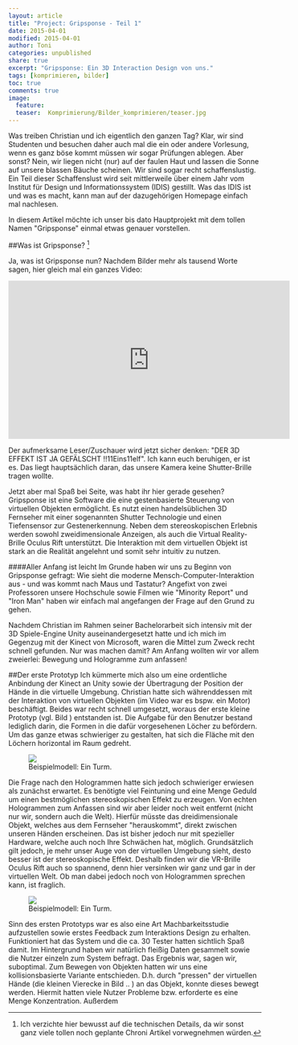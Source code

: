 ```yaml
---
layout: article
title: "Project: Gripsponse - Teil 1"
date: 2015-04-01
modified: 2015-04-01
author: Toni
categories: unpublished
share: true
excerpt: "Gripsponse: Ein 3D Interaction Design von uns."
tags: [komprimieren, bilder]
toc: true
comments: true
image:
  feature: 
  teaser:  Komprimierung/Bilder_komprimieren/teaser.jpg
---
```


Was treiben Christian und ich eigentlich den ganzen Tag? Klar, wir sind Studenten und besuchen daher auch mal die ein oder andere Vorlesung, wenn es ganz böse kommt müssen wir sogar Prüfungen ablegen. Aber sonst? Nein, wir liegen nicht (nur) auf der faulen Haut und lassen die Sonne auf unsere blassen Bäuche scheinen. Wir sind sogar recht schaffenslustig. Ein Teil dieser Schaffenslust wird seit mittlerweile über einem Jahr vom Institut für Design und Informationssystem (IDIS) gestillt. Was das IDIS ist und was es macht, kann man auf der dazugehörigen Homepage einfach mal nachlesen. 

In diesem Artikel möchte ich unser bis dato Hauptprojekt mit dem tollen Namen "Gripsponse" einmal etwas genauer vorstellen. 

##Was ist Gripsponse? [^1]

Ja, was ist Gripsponse nun? Nachdem Bilder mehr als tausend Worte sagen, hier gleich mal ein ganzes Video:

<iframe width="560" height="315" src="https://www.youtube.com/embed/4YlQ7xFUFmA" frameborder="0" allowfullscreen></iframe>

Der aufmerksame Leser/Zuschauer wird jetzt sicher denken: "DER 3D EFFEKT IST JA GEFÄLSCHT !!11Eins11elf". Ich kann euch beruhigen, er ist es. Das liegt hauptsächlich daran, das unsere Kamera keine Shutter-Brille tragen wollte. 

Jetzt aber mal Spaß bei Seite, was habt ihr hier gerade gesehen? Gripsponse ist eine Software die eine gestenbasierte Steuerung von virtuellen Objekten ermöglicht. Es nutzt einen handelsüblichen 3D Fernseher mit einer sogenannten Shutter Technologie und einen Tiefensensor zur Gestenerkennung. Neben dem stereoskopischen Erlebnis werden sowohl zweidimensionale Anzeigen, als auch die Virtual Reality-Brille Oculus Rift unterstützt. Die Interaktion mit dem virtuellen Objekt ist stark an die Realität angelehnt und somit sehr intuitiv zu nutzen.

####Aller Anfang ist leicht
Im Grunde haben wir uns zu Beginn von Gripsponse gefragt: Wie sieht die moderne Mensch-Computer-Interaktion aus - und was kommt nach Maus und Tastatur? Angefixt von zwei Professoren unsere Hochschule sowie Filmen wie "Minority Report" und "Iron Man" haben wir einfach mal angefangen der Frage auf den Grund zu gehen. 

Nachdem Christian im Rahmen seiner Bachelorarbeit sich intensiv mit der 3D Spiele-Engine Unity auseinandergesetzt hatte und ich mich im Gegenzug mit der Kinect von Microsoft, waren die Mittel zum Zweck recht schnell gefunden. Nur was machen damit? Am Anfang wollten wir vor allem zweierlei: Bewegung und Hologramme zum anfassen! 

##Der erste Prototyp
Ich kümmerte mich also um eine ordentliche Anbindung der Kinect an Unity sowie der Übertragung der Position der Hände in die virtuelle Umgebung. Christian hatte sich währenddessen mit der Interaktion von virtuellen Objekten (im Video war es bspw. ein Motor) beschäftigt. Beides war recht schnell umgesetzt, woraus der erste kleine Prototyp (vgl. Bild ) entstanden ist. Die Aufgabe für den Benutzer bestand lediglich darin, die Formen in die dafür vorgesehenen Löcher zu befördern. Um das ganze etwas schwieriger zu gestalten, hat sich die Fläche mit den Löchern horizontal im Raum gedreht. 

<figure>
	<a href="{{ site.url }}/images/projects/Gripsponse_1/prototyp_1.png">
		<img src="{{ site.url }}/images/projects/Gripsponse_1/prototyp_1.png" />
	</a>
	<figcaption>
		Beispielmodell: Ein Turm.
	</figcaption>
</figure>

Die Frage nach den Hologrammen hatte sich jedoch schwieriger erwiesen als zunächst erwartet. Es benötigte viel Feintuning und eine Menge Geduld um einen bestmöglichen stereoskopischen Effekt zu erzeugen. Von echten Hologrammen zum Anfassen sind wir aber leider noch weit entfernt (nicht nur wir, sondern auch die Welt). Hierfür müsste das dreidimensionale Objekt, welches aus dem Fernseher "herauskommt", direkt zwischen unseren Händen erscheinen. Das ist bisher jedoch nur mit spezieller Hardware, welche auch noch Ihre Schwächen hat, möglich. Grundsätzlich gilt jedoch, je mehr unser Auge von der virtuellen Umgebung sieht, desto besser ist der stereoskopische Effekt. Deshalb finden wir die VR-Brille Oculus Rift auch so spannend, denn hier versinken wir ganz und gar in der virtuellen Welt. Ob man dabei jedoch noch von Hologrammen sprechen kann, ist fraglich.

<figure>
	<a href="{{ site.url }}/images/projects/Gripsponse_1/interaction_1.png">
		<img src="{{ site.url }}/images/projects/Gripsponse_1/interaction_1.png" />
	</a>
	<figcaption>
		Beispielmodell: Ein Turm.
	</figcaption>
</figure>

Sinn des ersten Prototyps war es also eine Art Machbarkeitsstudie aufzustellen sowie erstes Feedback zum Interaktions Design zu erhalten. Funktioniert hat das System und die ca. 30 Tester hatten sichtlich Spaß damit. Im Hintergrund haben wir natürlich fleißig Daten gesammelt sowie die Nutzer einzeln zum System befragt. Das Ergebnis war, sagen wir, suboptimal. Zum Bewegen von Objekten hatten wir uns eine kollisionsbasierte Variante entschieden. D.h. durch "pressen" der virtuellen Hände (die kleinen Vierecke in Bild .. ) an das Objekt, konnte dieses bewegt werden. Hiermit hatten viele Nutzer Probleme bzw. erforderte es eine Menge Konzentration. Außerdem 



[^1]: Ich verzichte hier bewusst auf die technischen Details, da wir sonst ganz viele tollen noch geplante Chroni Artikel vorwegnehmen würden. 

